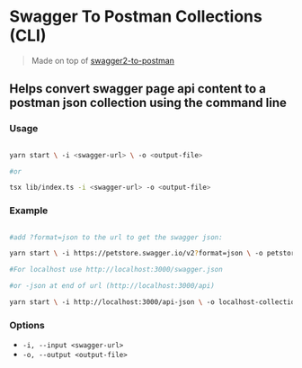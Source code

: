 # Swagger To Postman Collections (CLI)

> Made on top of [swagger2-to-postman](https://github.com/postmanlabs/swagger2-to-postman)

## Helps convert swagger page api content to a postman json collection using the command line

### Usage

```bash

yarn start \ -i <swagger-url> \ -o <output-file>

#or

tsx lib/index.ts -i <swagger-url> -o <output-file>
```
### Example

```bash

#add ?format=json to the url to get the swagger json:

yarn start \ -i https://petstore.swagger.io/v2?format=json \ -o petstore.json


```

```bash
#For localhost use http://localhost:3000/swagger.json

#or -json at end of url (http://localhost:3000/api)

yarn start \ -i http://localhost:3000/api-json \ -o localhost-collection.json

```

### Options

- `-i, --input <swagger-url>`
- `-o, --output <output-file>`


